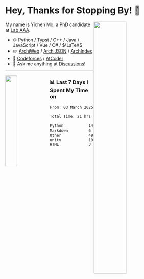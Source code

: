 # Hey, Thanks for Stopping By! 🦭

<picture>
    <source media="(prefers-color-scheme: dark)" srcset="https://github-readme-stats.vercel.app/api?username=amomorning&show_icons=true&theme=noctis_minimus&hide=issues">
    <img align="right" width="45%" src="https://github-readme-stats.vercel.app/api?username=amomorning&show_icons=true&theme=graywhite&hide=issues">
</picture>


My name is Yichen Mo, a PhD candidate at [Lab AAA](https://archialgo.com).

-   :gear: Python / Typst / C++ / Java / JavaScript / Vue / C# / $\LaTeX$ 
-   :pencil2: [ArchiWeb](https://web.archialgo.com) / [ArchiJSON](https://www.food4rhino.com/en/app/archijson) / [ArchIndex](https://index.archialgo.com/) 
-   :abacus: [Codeforces](https://codeforces.com/profile/LaPluma) / [AtCoder](https://atcoder.jp/users/amomorning)
-   :thought_balloon: Ask me anything at [Discussions](https://github.com/amomorning/amomorning/discussions/new)!


---

<picture>
    <source media="(prefers-color-scheme: dark)" srcset="https://github-readme-stats.vercel.app/api/top-langs/?username=amomorning&hide=Mathematica&theme=noctis_minimus">
    <img align="left" width="27%" src="https://github-readme-stats.vercel.app/api/top-langs/?username=amomorning&hide=Mathematica&theme=graywhite">
</picture>

  
### 📊 Last 7 Days I Spent My Time on

<!--START_SECTION:waka-->

```txt
From: 03 March 2025 - To: 10 March 2025

Total Time: 21 hrs 51 mins

Python           14 hrs 20 mins  ████████████████▒░░░░░░░░   65.63 %
Markdown         6 hrs 15 mins   ███████░░░░░░░░░░░░░░░░░░   28.66 %
Other            49 mins         █░░░░░░░░░░░░░░░░░░░░░░░░   03.76 %
unity            19 mins         ▒░░░░░░░░░░░░░░░░░░░░░░░░   01.47 %
HTML             3 mins          ░░░░░░░░░░░░░░░░░░░░░░░░░   00.23 %
```

<!--END_SECTION:waka-->　　
